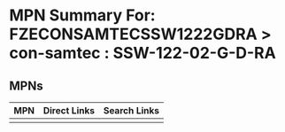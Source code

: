 



# MPN Summary For: FZECONSAMTECSSW1222GDRA > con-samtec : SSW-122-02-G-D-RA

## MPNs
  

|MPN|Direct Links|Search Links|
| :--- | :--- | :--- |
||||
